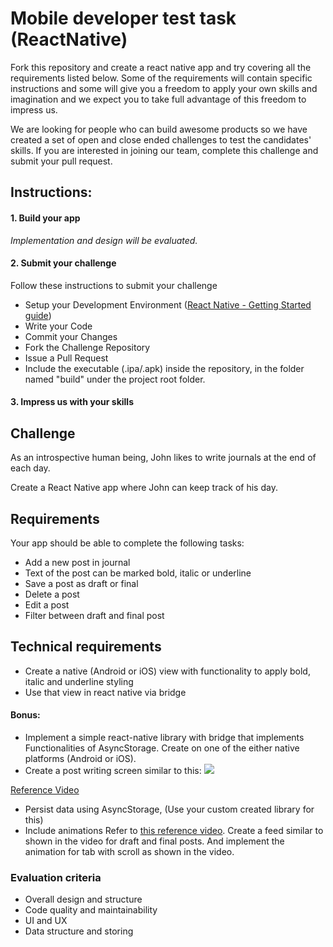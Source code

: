 # Mobile developer test task (ReactNative)

Fork this repository and create a react native app and try covering all the requirements listed below. Some of the requirements will contain specific instructions and some will give you a freedom to apply your own skills and imagination and we expect you to take full advantage of this freedom to impress us.

We are looking for people who can build awesome products so we have created a set of open and close ended challenges to test the candidates' skills. If you are interested in joining our team, complete this challenge and submit your pull request.

## Instructions:
#### 1. Build your app
*Implementation and design will be evaluated.*

#### 2. Submit your challenge
Follow these instructions to submit your challenge

* Setup your Development Environment ([React Native - Getting Started guide](https://facebook.github.io/react-native/docs/getting-started.html))
* Write your Code
* Commit your Changes
* Fork the Challenge Repository
* Issue a Pull Request
* Include the executable (.ipa/.apk) inside the repository, in the folder named "build" under the project root folder.

#### 3. Impress us with your skills

## Challenge
As an introspective human being, John likes to write journals at the end of each day.

Create a React Native app where John can keep track of his day.

## Requirements
Your app should be able to complete the following tasks:
* Add a new post in journal
* Text of the post can be marked bold, italic or underline
* Save a post as draft or final
* Delete a post
* Edit a post
* Filter between draft and final post

## Technical requirements
* Create a native (Android or iOS) view with functionality to apply bold, italic and underline styling
* Use that view in react native via bridge

#### Bonus:
* Implement a simple react-native library with bridge that implements Functionalities of AsyncStorage. Create on one of the either native platforms (Android or iOS).
* Create a post writing screen similar to this:
![](https://todden.s3.ap-south-1.amazonaws.com/assets/images/misc/test_task_note_1.png)

[Reference Video](https://todden.s3.ap-south-1.amazonaws.com/assets/images/misc/test_notes_task.mov "Reference Video")
* Persist data using AsyncStorage, (Use your custom created library for this)
* Include animations
Refer to [this reference video](https://todden.s3.ap-south-1.amazonaws.com/assets/images/misc/feed_tab_animation.mov "this reference video"). Create a feed similar to shown in the video for draft and final posts. And implement the animation for tab with scroll as shown in the video.

### Evaluation criteria
- Overall design and structure
- Code quality and maintainability
- UI and UX
- Data structure and storing
